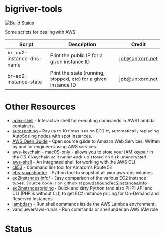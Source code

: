# bigriver-tools

[![Build Status](https://travis-ci.org/unixorn/bigriver-tools.png)](https://travis-ci.org/unixorn/bigriver-tools)

Some scripts for dealing with AWS

| Script | Description | Credit |
| ------ | ----------- | ------ |
| br-ec2-instance-dns-name | Print the public IP for a given instance ID | jpb@unixorn.net |
| br-ec2-instance-state | Print the state (running, stopped, etc) for a given instance ID | jpb@unixorn.net |

# Other Resources

* [apex-shell](https://github.com/apex/apex-shell) - Interactive shell for executing commands in AWS Lambda containers.
* [autospotting](https://github.com/cristim/autospotting) - Pay up to 10 times less on EC2 by automatically replacing AutoScaling nodes with spot instances.
* [AWS Open Guide](https://github.com/open-guides/og-aws) - Open source guide to Amazon Web Services. Written by and for engineers using AWS services.
* [aws-keychain](https://github.com/pda/aws-keychain) - macOS-only - allows you to store your IAM keypair in the OS X keychain so it never ends up stored on disk unencrypted.
* [aws-shell](https://github.com/awslabs/aws-shell) - An integrated shell for working with the AWS CLI
* [cli53](https://github.com/barnybug/cli53) - Command line tool for Amazon's Route 53
* [ebs-snapshooter](https://github.com/smileisak/ebs-snapshooter) - Python tool to snapshot all your aws-ebs volumes
* [ec2instances.info/](http://www.ec2instances.info/) - Easy comparison of the various EC2 instance types. Source code is on github at [powdahound/ec2instances.info](https://github.com/powdahound/ec2instances.info)
* [ec2instancespricing](https://github.com/erans/ec2instancespricing) - Quick and dirty Python (and also PHP) API and CLI (PHP is without CLI) to get EC2 instance pricing for On-Demand and Reserved Instances
* [lambdash](https://github.com/alestic/lambdash) - Run shell commands inside the AWS Lambda environment.
* [vancluever/aws-runas](https://github.com/vancluever/aws-runas) - Run commands or shell under an AWS IAM role

# Status

